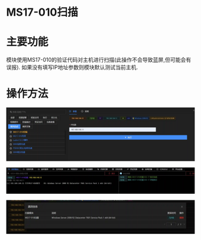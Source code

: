# MS17-010扫描

# 主要功能
模块使用MS17-010的验证代码对主机进行扫描(此操作不会导致蓝屏,但可能会有误报). 如果没有填写IP地址参数则模块默认测试当前主机.

# 操作方法
![1625204182013-01f06366-07a7-437f-a87f-5ab322f809b4.webp](./img/6tULLe9Vwg5BZUwl/1625204182013-01f06366-07a7-437f-a87f-5ab322f809b4-379463.webp)

![1625204192478-d9e116f0-16f8-4acd-a5f3-5e6307f1839a.webp](./img/6tULLe9Vwg5BZUwl/1625204192478-d9e116f0-16f8-4acd-a5f3-5e6307f1839a-021071.webp)

![1625204219603-1bbe1433-b6b3-41d5-8d55-cc319240b2a2.webp](./img/6tULLe9Vwg5BZUwl/1625204219603-1bbe1433-b6b3-41d5-8d55-cc319240b2a2-359451.webp)


